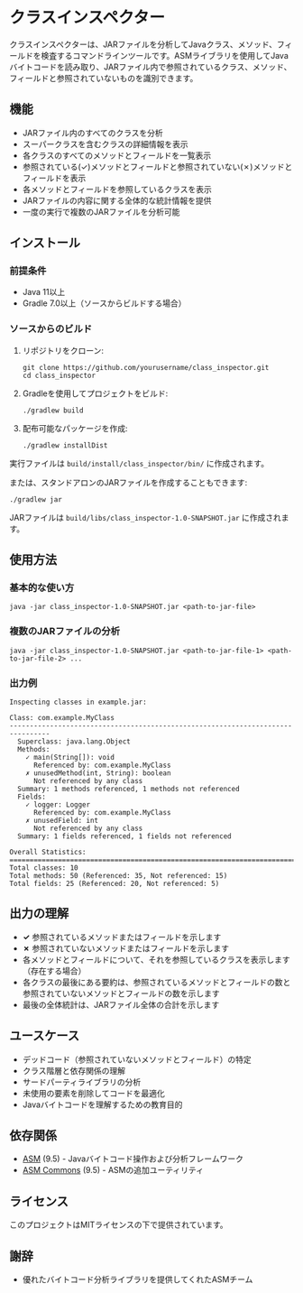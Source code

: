 # クラスインスペクター

クラスインスペクターは、JARファイルを分析してJavaクラス、メソッド、フィールドを検査するコマンドラインツールです。ASMライブラリを使用してJavaバイトコードを読み取り、JARファイル内で参照されているクラス、メソッド、フィールドと参照されていないものを識別できます。

## 機能

- JARファイル内のすべてのクラスを分析
- スーパークラスを含むクラスの詳細情報を表示
- 各クラスのすべてのメソッドとフィールドを一覧表示
- 参照されている(✓)メソッドとフィールドと参照されていない(✗)メソッドとフィールドを表示
- 各メソッドとフィールドを参照しているクラスを表示
- JARファイルの内容に関する全体的な統計情報を提供
- 一度の実行で複数のJARファイルを分析可能

## インストール

### 前提条件

- Java 11以上
- Gradle 7.0以上（ソースからビルドする場合）

### ソースからのビルド

1. リポジトリをクローン:
   ```
   git clone https://github.com/yourusername/class_inspector.git
   cd class_inspector
   ```

2. Gradleを使用してプロジェクトをビルド:
   ```
   ./gradlew build
   ```

3. 配布可能なパッケージを作成:
   ```
   ./gradlew installDist
   ```

実行ファイルは `build/install/class_inspector/bin/` に作成されます。

または、スタンドアロンのJARファイルを作成することもできます:
```
./gradlew jar
```

JARファイルは `build/libs/class_inspector-1.0-SNAPSHOT.jar` に作成されます。

## 使用方法

### 基本的な使い方

```
java -jar class_inspector-1.0-SNAPSHOT.jar <path-to-jar-file>
```

### 複数のJARファイルの分析

```
java -jar class_inspector-1.0-SNAPSHOT.jar <path-to-jar-file-1> <path-to-jar-file-2> ...
```

### 出力例

```
Inspecting classes in example.jar:

Class: com.example.MyClass
--------------------------------------------------------------------------------
  Superclass: java.lang.Object
  Methods:
    ✓ main(String[]): void
      Referenced by: com.example.MyClass
    ✗ unusedMethod(int, String): boolean
      Not referenced by any class
  Summary: 1 methods referenced, 1 methods not referenced
  Fields:
    ✓ logger: Logger
      Referenced by: com.example.MyClass
    ✗ unusedField: int
      Not referenced by any class
  Summary: 1 fields referenced, 1 fields not referenced

Overall Statistics:
================================================================================
Total classes: 10
Total methods: 50 (Referenced: 35, Not referenced: 15)
Total fields: 25 (Referenced: 20, Not referenced: 5)
```

## 出力の理解

- **✓** 参照されているメソッドまたはフィールドを示します
- **✗** 参照されていないメソッドまたはフィールドを示します
- 各メソッドとフィールドについて、それを参照しているクラスを表示します（存在する場合）
- 各クラスの最後にある要約は、参照されているメソッドとフィールドの数と参照されていないメソッドとフィールドの数を示します
- 最後の全体統計は、JARファイル全体の合計を示します

## ユースケース

- デッドコード（参照されていないメソッドとフィールド）の特定
- クラス階層と依存関係の理解
- サードパーティライブラリの分析
- 未使用の要素を削除してコードを最適化
- Javaバイトコードを理解するための教育目的

## 依存関係

- [ASM](https://asm.ow2.io/) (9.5) - Javaバイトコード操作および分析フレームワーク
- [ASM Commons](https://asm.ow2.io/) (9.5) - ASMの追加ユーティリティ

## ライセンス

このプロジェクトはMITライセンスの下で提供されています。

## 謝辞

- 優れたバイトコード分析ライブラリを提供してくれたASMチーム